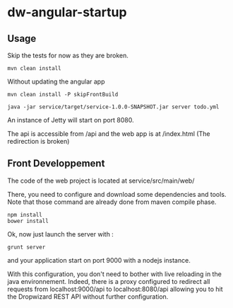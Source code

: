 dw-angular-startup
==================

Usage 
-----

Skip the tests for now as they are broken.

	mvn clean install

Without updating the angular app

	mvn clean install -P skipFrontBuild

	java -jar service/target/service-1.0.0-SNAPSHOT.jar server todo.yml

An instance of Jetty will start on port 8080.

The api is accessible from /api and the web app is at /index.html (The redirection is broken)


Front Developpement
-------------------

The code of the web project is located at service/src/main/web/  

There, you need to configure and download some dependencies and tools.
Note that those command are already done from maven compile phase.

	npm install
	bower install

Ok, now just launch the server with : 

	grunt server

and your application start on port 9000 with a nodejs instance. 

With this configuration, you don't need to bother with live reloading in the java environnement. Indeed, there is a proxy configured to redirect all requests from localhost:9000/api to localhost:8080/api allowing you to hit the Dropwizard REST API without further configuration.
